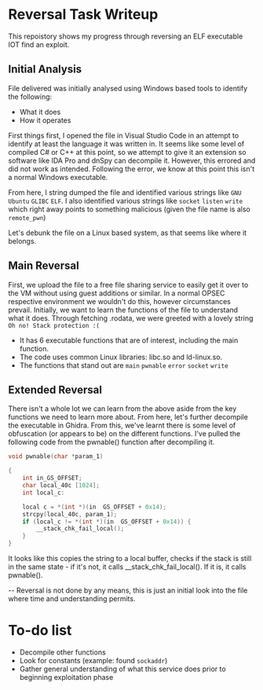 # Reversal Task Writeup

This repoistory shows my progress through reversing an ELF executable IOT find an exploit.

## Initial Analysis

File delivered was initially analysed using Windows based tools to identify the following:
- What it does
- How it operates

First things first, I opened the file in Visual Studio Code in an attempt to identify at least the language it was written in. 
It seems like some level of compiled C# or C++ at this point, so we attempt to give it an extension so software like IDA Pro and dnSpy can decompile it. 
However, this errored and did not work as intended. Following the error, we know at this point this isn't a normal Windows executable. 

From here, I string dumped the file and identified various strings like `GNU` `Ubuntu` `GLIBC` `ELF`. I also identified various strings like `socket` `listen` `write`
which right away points to something malicious (given the file name is also `remote_pwn`)

Let's debunk the file on a Linux based system, as that seems like where it belongs.

## Main Reversal
First, we upload the file to a free file sharing service to easily get it over to the VM without using guest additions or similar. In a normal OPSEC respective environment we wouldn't do this,
however circumstances prevail. Initially, we want to learn the functions of the file to understand what it does. Through fetching .rodata, we were greeted with a lovely string `Oh no! Stack protection :(`

- It has 6 executable functions that are of interest, including the main function.
- The code uses common Linux libraries: libc.so and ld-linux.so.
- The functions that stand out are `main` `pwnable` `error` `socket` `write`

## Extended Reversal
There isn't a whole lot we can learn from the above aside from the key functions we need to learn more about. From here, let's further decompile the executable in Ghidra. From this, we've learnt there is some level of obfuscation (or appears to be) on the different functions. I've pulled the following code from the pwnable() function after decompiling it.

```c
void pwnable(char *param_1)

{
    int in_GS_OFFSET;
    char local_40c [1024];
    int local_c:

    local c = *(int *)(in  GS_OFFSET + 0x14);
    strcpy(local_40c, param_1);
    if (local_c != *(int *)(in  GS_OFFSET + 0x14)) {
        __stack_chk_fail_local();
    }
}
```

It looks like this copies the string to a local buffer, checks if the stack is still in the same state - if it's not, it calls __stack_chk_fail_local(). If it is, it calls pwnable().

-- Reversal is not done by any means, this is just an initial look into the file where time and understanding permits. 

# To-do list

- Decompile other functions 
- Look for constants (example: found `sockaddr`)
- Gather general understanding of what this service does prior to beginning exploitation phase
